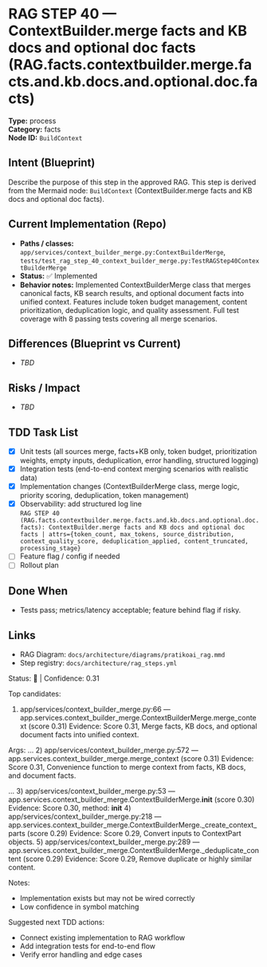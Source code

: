 # RAG STEP 40 — ContextBuilder.merge facts and KB docs and optional doc facts (RAG.facts.contextbuilder.merge.facts.and.kb.docs.and.optional.doc.facts)

**Type:** process  
**Category:** facts  
**Node ID:** `BuildContext`

## Intent (Blueprint)
Describe the purpose of this step in the approved RAG. This step is derived from the Mermaid node: `BuildContext` (ContextBuilder.merge facts and KB docs and optional doc facts).

## Current Implementation (Repo)
- **Paths / classes:** `app/services/context_builder_merge.py:ContextBuilderMerge`, `tests/test_rag_step_40_context_builder_merge.py:TestRAGStep40ContextBuilderMerge`
- **Status:** ✅ Implemented
- **Behavior notes:** Implemented ContextBuilderMerge class that merges canonical facts, KB search results, and optional document facts into unified context. Features include token budget management, content prioritization, deduplication logic, and quality assessment. Full test coverage with 8 passing tests covering all merge scenarios.

## Differences (Blueprint vs Current)
- _TBD_

## Risks / Impact
- _TBD_

## TDD Task List
- [x] Unit tests (all sources merge, facts+KB only, token budget, prioritization weights, empty inputs, deduplication, error handling, structured logging)
- [x] Integration tests (end-to-end context merging scenarios with realistic data)
- [x] Implementation changes (ContextBuilderMerge class, merge logic, priority scoring, deduplication, token management)
- [x] Observability: add structured log line  
  `RAG STEP 40 (RAG.facts.contextbuilder.merge.facts.and.kb.docs.and.optional.doc.facts): ContextBuilder.merge facts and KB docs and optional doc facts | attrs={token_count, max_tokens, source_distribution, context_quality_score, deduplication_applied, content_truncated, processing_stage}`
- [ ] Feature flag / config if needed
- [ ] Rollout plan

## Done When
- Tests pass; metrics/latency acceptable; feature behind flag if risky.

## Links
- RAG Diagram: `docs/architecture/diagrams/pratikoai_rag.mmd`
- Step registry: `docs/architecture/rag_steps.yml`


<!-- AUTO-AUDIT:BEGIN -->
Status: 🔌  |  Confidence: 0.31

Top candidates:
1) app/services/context_builder_merge.py:66 — app.services.context_builder_merge.ContextBuilderMerge.merge_context (score 0.31)
   Evidence: Score 0.31, Merge facts, KB docs, and optional document facts into unified context.

Args:
 ...
2) app/services/context_builder_merge.py:572 — app.services.context_builder_merge.merge_context (score 0.31)
   Evidence: Score 0.31, Convenience function to merge context from facts, KB docs, and document facts.

...
3) app/services/context_builder_merge.py:53 — app.services.context_builder_merge.ContextBuilderMerge.__init__ (score 0.30)
   Evidence: Score 0.30, method: __init__
4) app/services/context_builder_merge.py:218 — app.services.context_builder_merge.ContextBuilderMerge._create_context_parts (score 0.29)
   Evidence: Score 0.29, Convert inputs to ContextPart objects.
5) app/services/context_builder_merge.py:289 — app.services.context_builder_merge.ContextBuilderMerge._deduplicate_content (score 0.29)
   Evidence: Score 0.29, Remove duplicate or highly similar content.

Notes:
- Implementation exists but may not be wired correctly
- Low confidence in symbol matching

Suggested next TDD actions:
- Connect existing implementation to RAG workflow
- Add integration tests for end-to-end flow
- Verify error handling and edge cases
<!-- AUTO-AUDIT:END -->